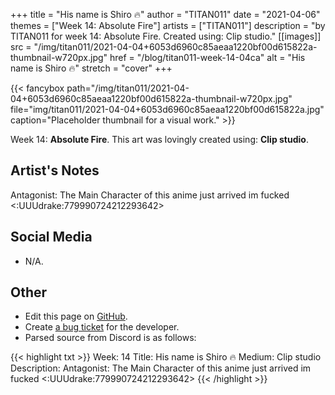 +++
title =       "His name is Shiro 🔥"
author =      "TITAN011"
date =        "2021-04-06"
themes =      ["Week 14: Absolute Fire"]
artists =     ["TITAN011"]
description = "by TITAN011 for week 14: Absolute Fire. Created using: Clip studio."
[[images]]
      src = "/img/titan011/2021-04-04+6053d6960c85aeaa1220bf00d615822a-thumbnail-w720px.jpg"
      href = "/blog/titan011-week-14-04ca"
      alt = "His name is Shiro 🔥"
      stretch = "cover"
+++


{{< fancybox path="/img/titan011/2021-04-04+6053d6960c85aeaa1220bf00d615822a-thumbnail-w720px.jpg" file="img/titan011/2021-04-04+6053d6960c85aeaa1220bf00d615822a.jpg" caption="Placeholder thumbnail for a visual work." >}}


Week 14: **Absolute Fire**. This art was lovingly created using: **Clip studio**.

## Artist's Notes

Antagonist: The Main Character of this anime just arrived im fucked <:UUUdrake:779990724212293642>

## Social Media

- N/A.

## Other

- Edit this page on [GitHub](https://github.com/teaminkling/web-refresh/edit/main/content/blog/titan011-week-14-04ca.md).
- Create [a bug ticket](https://github.com/teaminkling/web-refresh/issues/new?assignees=&labels=bug&template=problem-report.md&title=) for the developer.
- Parsed source from Discord is as follows:

{{< highlight txt >}}
Week: 14
Title: His name is Shiro 🔥 
Medium: Clip studio
Description: Antagonist: The Main Character of this anime just arrived im fucked <:UUUdrake:779990724212293642>
{{< /highlight >}}